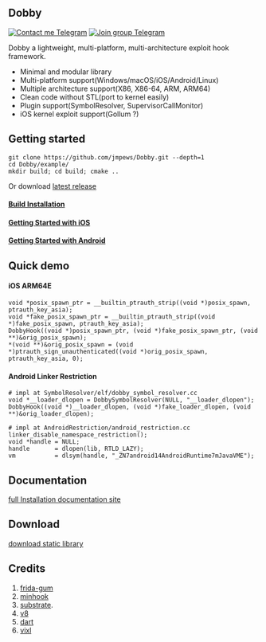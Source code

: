 ## Dobby 

[![Contact me Telegram](https://img.shields.io/badge/Contact%20me-Telegram-blue.svg)](https://t.me/RadeonRayTrace) [![Join group Telegram](https://img.shields.io/badge/Join%20group-Telegram-brightgreen.svg)](https://t.me/dobby_group)  

Dobby a lightweight, multi-platform, multi-architecture exploit hook framework.

- Minimal and modular library
- Multi-platform support(Windows/macOS/iOS/Android/Linux)
- Multiple architecture support(X86, X86-64, ARM, ARM64)
- Clean code without STL(port to kernel easily)
- Plugin support(SymbolResolver, SupervisorCallMonitor)
- iOS kernel exploit support(Gollum ?)

## Getting started

```
git clone https://github.com/jmpews/Dobby.git --depth=1
cd Dobby/example/
mkdir build; cd build; cmake ..
```

Or download [latest release](https://github.com/jmpews/Dobby/releases/tag/latest)

#### [Build Installation](docs/build-documentation.md)

#### [Getting Started with iOS](docs/get-started-ios.md)

#### [Getting Started with Android](docs/get-started-android.md)

## Quick demo

#### iOS ARM64E

```
void *posix_spawn_ptr = __builtin_ptrauth_strip((void *)posix_spawn, ptrauth_key_asia);
void *fake_posix_spawn_ptr = __builtin_ptrauth_strip((void *)fake_posix_spawn, ptrauth_key_asia);
DobbyHook((void *)posix_spawn_ptr, (void *)fake_posix_spawn_ptr, (void **)&orig_posix_spawn);
*(void **)&orig_posix_spawn = (void *)ptrauth_sign_unauthenticated((void *)orig_posix_spawn, ptrauth_key_asia, 0);
```

#### Android Linker Restriction

```
# impl at SymbolResolver/elf/dobby_symbol_resolver.cc
void *__loader_dlopen = DobbySymbolResolver(NULL, "__loader_dlopen");
DobbyHook((void *)__loader_dlopen, (void *)fake_loader_dlopen, (void **)&orig_loader_dlopen);
```

```
# impl at AndroidRestriction/android_restriction.cc
linker_disable_namespace_restriction();
void *handle = NULL;
handle       = dlopen(lib, RTLD_LAZY);
vm           = dlsym(handle, "_ZN7android14AndroidRuntime7mJavaVME");
```

## Documentation

[full Installation documentation site](http://dobby.libkernel.com)

## Download

[download static library](https://github.com/jmpews/Dobby/releases/tag/latest)

## Credits

1. [frida-gum](https://github.com/frida/frida-gum)
2. [minhook](https://github.com/TsudaKageyu/minhook)
3. [substrate](https://github.com/jevinskie/substrate).
4. [v8](https://github.com/v8/v8)
5. [dart](https://github.com/dart-lang/sdk)
6. [vixl](https://git.linaro.org/arm/vixl.git)

